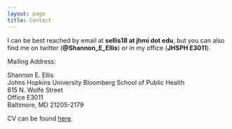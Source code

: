 ```yaml
---
layout: page
title: Contact
---
```



I can be best reached by email at **sellis18 at jhmi dot edu**, but you can also find me on twitter (**@Shannon_E_Ellis**) or in my office (**JHSPH E3011**).

Mailing Address:

Shannon E. Ellis <br />
Johns Hopkins University Bloomberg School of Public Health <br />
615 N. Wolfe Street <br />
Office E3011 <br />
Baltimore, MD 21205-2179 <br />

CV can be found [here](https://shanellis.github.io/Ellis_CV.pdf).
